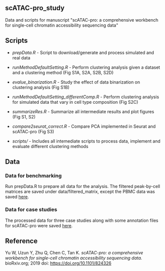 scATAC-pro_study
-----------------

Data and scripts for manuscript "scATAC-pro: a comprehensive workbench for single-cell chromatin accessibility sequencing data"


## Scripts


- *prepData.R* - Script to download/generate and process simulated and real data

- *runMethodDefaultSetting.R* - Perform clustering analysis given a dataset and a clustering method (Fig S1A, S2A, S2B, S2D)

- *evalue_binarization.R*  - Study the effect of data binarization on clustering analysis (Fig S1B)

- *runMethodDefaultSetting_differentComp.R* - Perform clustering analysis for simulated data that vary in cell type composition (Fig S2C)

- *summarizeRes.R* - Summarize all intermediate results and plot figures (Fig S1, S2)

- *compare2seurat_correct.R*  - Compare PCA implemented in Seurat and scATAC-pro (Fig S3)

- *scripts/*   - Includes all intemediate scripts to process data, implement and evaluate different clustering methods

## Data

### Data for benchmarking
Run prepData.R to prepare all data for the analysis. The filtered peak-by-cell matrices are saved under data/filtered_matrix, except the PBMC data was saved [here](https://chopri.app.box.com/s/dlqybg6agug46obiu3mhevofnq4vit4t/). 

### Data for case studies
The processed data for three case studies along with some annotation files for scATAC-pro were saved [here](https://chopri.app.box.com/s/dlqybg6agug46obiu3mhevofnq4vit4t/).   


## Reference

Yu W, Uzun Y, Zhu Q, Chen C, Tan K. *scATAC-pro: a comprehensive workbench for single-cell chromatin accessibility sequencing data.* bioRxiv.org; 2019
doi: https://doi.org/10.1101/824326


